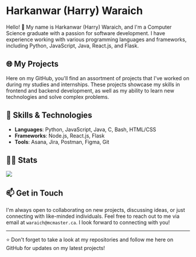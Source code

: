 # Harkanwar (Harry) Waraich

Hello! :wave: My name is Harkanwar (Harry) Waraich, and I'm a Computer Science graduate with a passion for software development. I have experience working with various programming languages and frameworks, including Python, JavaScript, Java, React.js, and Flask.

## :globe_with_meridians: My Projects

Here on my GitHub, you'll find an assortment of projects that I've worked on during my studies and internships. These projects showcase my skills in frontend and backend development, as well as my ability to learn new technologies and solve complex problems.

## :wrench: Skills & Technologies

- **Languages**: Python, JavaScript, Java, C, Bash, HTML/CSS
- **Frameworks**: Node.js, React.js, Flask
- **Tools**: Asana, Jira, Postman, Figma, Git

## 🏃‍♀️ Stats
![](https://github-readme-streak-stats.herokuapp.com/?user=waraich1&theme=react&hide_border=false)<br/>


## :mailbox: Get in Touch

I'm always open to collaborating on new projects, discussing ideas, or just connecting with like-minded individuals. Feel free to reach out to me via email at `waraich@mcmaster.ca`. I look forward to connecting with you!

---

:star: Don't forget to take a look at my repositories and follow me here on GitHub for updates on my latest projects!
